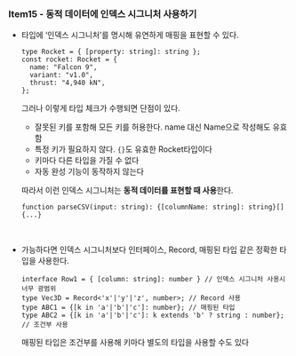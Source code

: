 ### Item15 - 동적 데이터에 인덱스 시그니처 사용하기

- 타입에 ‘인덱스 시그니처’를 명시해 유연하게 매핑을 표현할 수 있다.

  ```tsx
  type Rocket = { [property: string]: string };
  const rocket: Rocket = {
    name: "Falcon 9",
    variant: "v1.0",
    thrust: "4,940 kN",
  };
  ```

  그러나 이렇게 타입 체크가 수행되면 단점이 있다.

  - 잘못된 키를 포함해 모든 키를 허용한다. name 대신 Name으로 작성해도 유효함
  - 특정 키가 필요하지 않다. `{}`도 유효한 Rocket타입이다
  - 키마다 다른 타입을 가질 수 없다
  - 자동 완성 기능이 동작하지 않는다

  따라서 이런 인덱스 시그니처는 **동적 데이터를 표현할 때 사용**한다.

  ```tsx
  function parseCSV(input: string): {[columnName: string]: string}[] {...}
  ```

  <br/>

- 가능하다면 인덱스 시그니처보다 인터페이스, Record, 매핑된 타입 같은 정확한 타입을 사용한다.
  ```tsx
  interface Row1 = { [column: string]: number } // 인덱스 시그니처 사용시 너무 광범위
  type Vec3D = Record<'x'|'y'|'z', number>; // Record 사용
  type ABC1 = {[k in 'a'|'b'|'c']: number}; // 매핑된 타입
  type ABC2 = {[k in 'a'|'b'|'c']: k extends 'b' ? string : number}; // 조건부 사용
  ```
  매핑된 타입은 조건부를 사용해 키마다 별도의 타입을 사용할 수도 있다
